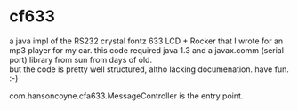 # cf633
a java impl of the RS232 crystal fontz 633 LCD + Rocker that I wrote for an mp3 player for my car.
this code required java 1.3 and a javax.comm (serial port) library from sun from days of old.  
but the code is pretty well structured, altho lacking documenation.  have fun.  :-)

com.hansoncoyne.cfa633.MessageController is the entry point.
